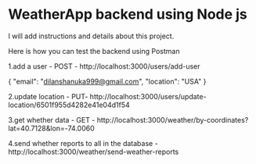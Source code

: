 # WeatherApp backend using Node js


I will add instructions and details about this
project.




Here is how you can test the backend using Postman

1.add a user - POST - http://localhost:3000/users/add-user

{
  "email": "dilanshanuka999@gmail.com",
  "location": "USA"
}


2.update location - PUT-  http://localhost:3000/users/update-location/6501f955d4282e41e04d1f54

3.get whether data - GET - http://localhost:3000/weather/by-coordinates?lat=40.7128&lon=-74.0060


4.send whether reports to all in the database - http://localhost:3000/weather/send-weather-reports
